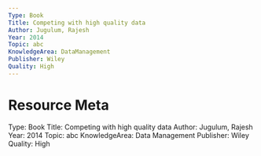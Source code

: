 ```yaml
---
Type: Book
Title: Competing with high quality data
Author: Jugulum, Rajesh
Year: 2014
Topic: abc
KnowledgeArea: DataManagement
Publisher: Wiley
Quality: High
---
```


# Resource Meta
Type: Book
Title: Competing with high quality data
Author: Jugulum, Rajesh
Year: 2014
Topic: abc
KnowledgeArea: Data Management
Publisher: Wiley
Quality: High
 